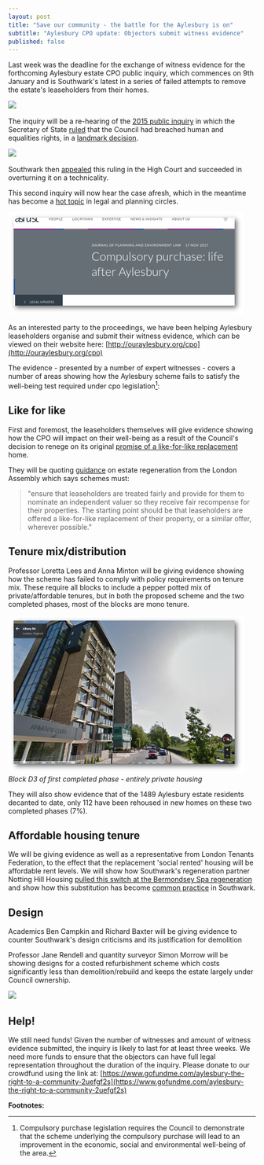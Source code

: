 ```yaml
---
layout: post
title: "Save our community - the battle for the Aylesbury is on"
subtitle: "Aylesbury CPO update: Objectors submit witness evidence"
published: false
---
```

Last week was the deadline for the exchange of witness evidence for the forthcoming Aylesbury estate CPO public inquiry, which commences on 9th January and is Southwark's latest in a series of failed attempts to remove the estate's leaseholders from their homes. 

![](https://halag.files.wordpress.com/2016/09/cropped-alag1.png)

The inquiry will be a re-hearing of the [2015 public inquiry](http://35percent.org/2015-05-02-aylesbury-estate-compulsory-purchase-order-public-inquiry/) in which the Secretary of State [ruled](http://35percent.org/2016-09-18-aylesbury-compulsory-purchase-order-rejected/) that the Council had breached human and equalities rights, in a [landmark decision](http://hsfnotes.com/realestatedevelopment/2016/09/28/a-new-right-to-a-community-decision-by-the-secretary-of-state-not-to-confirm-the-cpo-for-aylesbury-estate/).

![](http://www.peoplesrepublicofsouthwark.co.uk/images/stories/news/2804201502.jpg)

Southwark then [appealed](http://35percent.org/2016-09-26-council-appeals-aylesbury-cpo-decision/) this ruling in the High Court and succeeded in overturning it on a technicality. 

This second inquiry will now hear the case afresh, which in the meantime has become a [hot topic](https://www.ashurst.com/en/news-and-insights/legal-updates/compulsory-purchase-life-after-aylesbury/) in legal and planning circles.

![](/img/lifeafteraylesbury.png)

As an interested party to the proceedings, we have been helping Aylesbury leaseholders organise and submit their witness evidence, which can be viewed on their website here: [http://ouraylesbury.org/cpo](http://ouraylesbury.org/cpo)

The evidence - presented by a number of expert witnesses - covers a number of areas showing how the Aylesbury scheme fails to satisfy the well-being test required under cpo legislation[^1]:

## Like for like
First and foremost, the leaseholders themselves will give evidence showing how the CPO will impact on their well-being as a result of the Council's decision to renege on its original [promise of a like-for-like replacement](http://ouraylesbury.org) home.

They will be quoting [guidance](https://www.london.gov.uk/sites/default/files/gla_migrate_files_destination/KnockItDownOrDoItUp_0.pdf) on estate regeneration from the London Assembly which says schemes must:

> "ensure that leaseholders are treated fairly and provide for them to nominate an independent valuer so they receive fair recompense for their properties. The starting point should be that leaseholders are offered a like-for-like replacement of their property, or a similar offer, wherever possible."

## Tenure mix/distribution
Professor Loretta Lees and Anna Minton will be giving evidence showing how the scheme has failed to comply with policy requirements on tenure mix. These require all blocks to include a pepper potted mix of private/affordable tenures, but in both the proposed scheme and the two completed phases, most of the blocks are mono tenure.

![](/img/armentscourt.png)
*Block D3 of first completed phase - entirely private housing*

They will also show evidence that of the 1489 Aylesbury estate residents decanted to date, only 112 have been rehoused in new homes on these two completed phases (7%).

## Affordable housing tenure
We will be giving evidence as well as a representative from London Tenants Federation, to the effect that the replacement 'social rented' housing will be affordable rent levels. We will show how Southwark's regeneration partner Notting Hill Housing [pulled this switch at the Bermondsey Spa regeneration](http://35percent.org/2015-03-18-stand-up-for-more-social-housing/) and show how this substitution has become [common practice](/redefining-social-rent) in Southwark.
 
## Design
Academics Ben Campkin and Richard Baxter will be giving evidence to counter Southwark's design criticisms and its justification for demolition

Professor Jane Rendell and quantity surveyor Simon Morrow will be showing designs for a costed refurbishment scheme which costs significantly less than demolition/rebuild and keeps the estate largely under Council ownership.

![](http://35percent.org/img/wendcomp.jpg)

## Help!
We still need funds!
Given the number of witnesses and amount of witness evidence submitted, the inquiry is likely to last for at least three weeks. We need more funds to ensure that the objectors can have full legal representation throughout the duration of the inquiry.
Please donate to our crowdfund using the link at: [https://www.gofundme.com/aylesbury-the-right-to-a-community-2uefgf2s](https://www.gofundme.com/aylesbury-the-right-to-a-community-2uefgf2s)


__Footnotes:__
[^1]: Compulsory purchase legislation requires the Council to demonstrate that the scheme underlying the compulsory purchase will lead to an improvement in the economic, social and environmental well-being of the area. 
